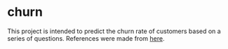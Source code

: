 # churn

This project is intended to predict the churn rate of customers based on a series of questions. References were made from [here](https://www.analyticsvidhya.com/blog/2018/03/introduction-k-neighbours-algorithm-clustering/).
